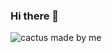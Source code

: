 ### Hi there 👋

![cactus made by me](https://cdn.dribbble.com/users/1473016/screenshots/9667200/media/c200152a9de487acae2dc5b78d313d23.jpg)


